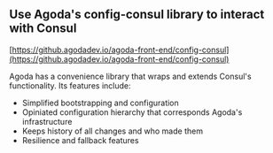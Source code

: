 ## Use Agoda's config-consul library to interact with Consul

[https://github.agodadev.io/agoda-front-end/config-consul](https://github.agodadev.io/agoda-front-end/config-consul)

Agoda has a convenience library that wraps and extends Consul's functionality. Its features include:
- Simplified bootstrapping and configuration
- Opiniated configuration hierarchy that corresponds Agoda's infrastructure
- Keeps history of all changes and who made them
- Resilience and fallback features